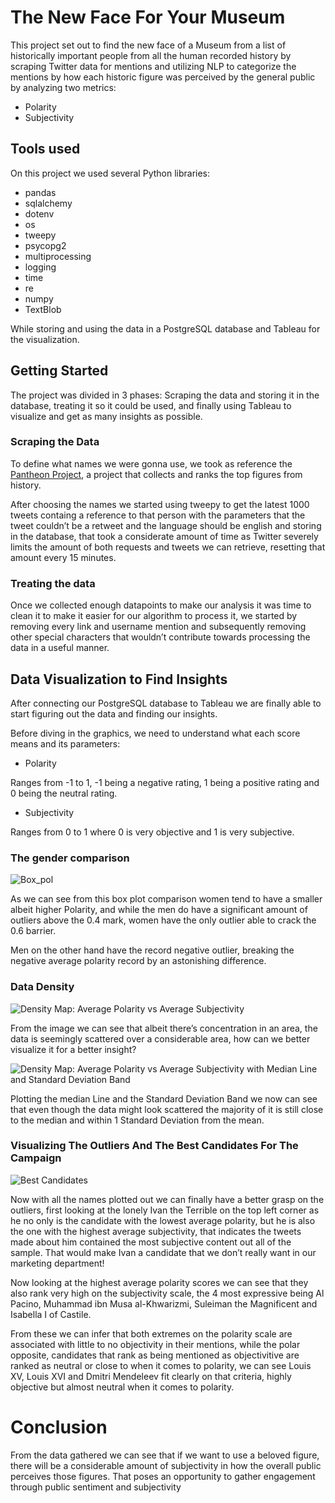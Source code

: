 # The New Face For Your Museum

This project set out to find the new face of a Museum from a list of historically important people from all the human recorded history by scraping Twitter data for mentions and utilizing NLP to categorize the mentions by how each historic figure was perceived by the general public by analyzing two metrics:

* Polarity
* Subjectivity


## Tools used

On this project we used several Python libraries:

* pandas
* sqlalchemy
* dotenv
* os
* tweepy
* psycopg2
* multiprocessing
* logging
* time
* re
* numpy
* TextBlob

While storing and using the data in a PostgreSQL database and Tableau for the visualization.


## Getting Started


The project was divided in 3 phases: Scraping the data and storing it in the database, treating it so it could be used, and finally using Tableau to visualize and get as many insights as possible.

### Scraping the Data

To define what names we were gonna use, we took as reference the [Pantheon Project](https://pantheon.world/data/faq), a project that collects and ranks the top figures from history.

After choosing the names we started using tweepy to get the latest 1000 tweets containg a reference to that person with the parameters that the tweet couldn’t be a retweet and the language should be english and storing in the database, that took a considerate amount of time as Twitter severely limits the amount of both requests and tweets we can retrieve, resetting that amount every 15 minutes.

### Treating the data

Once we collected enough datapoints to make our analysis it was time to clean it to make it easier for our algorithm to process it, we started by removing every link and username mention and subsequently removing other special characters that wouldn’t contribute towards processing the data in a useful manner.

## Data Visualization to Find Insights

After connecting our PostgreSQL database to Tableau we are finally able to start figuring out the data and finding our insights.

Before diving in the graphics, we need to understand what each score means and its parameters:

* Polarity

Ranges from -1 to 1, -1 being a negative rating, 1 being a positive rating and 0 being the neutral rating.

* Subjectivity

Ranges from 0 to 1 where 0 is very objective and 1 is very subjective.


### The gender comparison

![Box_pol](https://user-images.githubusercontent.com/80441475/116087535-54441880-a677-11eb-9e50-4c668eecf39b.png)

As we can see from this box plot comparison women tend to have a smaller albeit higher Polarity, and while the men do have a significant amount of outliers above the 0.4 mark, women have the only outlier able to crack the 0.6 barrier.

Men on the other hand have the record negative outlier, breaking the negative average polarity record by an astonishing difference.

### Data Density

![Density Map: Average Polarity vs Average Subjectivity](https://user-images.githubusercontent.com/80441475/116091375-219c1f00-a67b-11eb-85b8-bda3135b0e93.png)



From the image we can see that albeit there’s concentration in an area, the data is seemingly scattered over a  considerable area, how can we better visualize it for a better insight? 

![Density Map: Average Polarity vs Average Subjectivity with Median Line and Standard Deviation Band](https://user-images.githubusercontent.com/80441475/116091395-2660d300-a67b-11eb-88e9-624438984511.png)

Plotting the median Line and the Standard Deviation Band we now can see that even though the data might look scattered the majority of it is still close to the median and within 1 Standard Deviation from the mean. 

### Visualizing The Outliers And The Best Candidates For The Campaign


![Best Candidates](https://user-images.githubusercontent.com/80441475/116092576-4d6bd480-a67c-11eb-8d79-8668ee559da6.png)

Now with all the names plotted out we can finally have a better grasp on the outliers, first looking at the lonely Ivan the Terrible on the top left corner as he no only is the candidate with the lowest average polarity, but he is also the one with the highest average subjectivity, that indicates the tweets made about him contained the most subjective content out all of the sample. That would make Ivan a candidate that we don’t really want in our marketing department!

Now looking at the highest average polarity scores we can see that they also rank very high on the subjectivity scale, the 4 most expressive being Al Pacino, Muhammad ibn Musa al-Khwarizmi, Suleiman the Magnificent and Isabella I of Castile. 

From these we can infer that both extremes on the polarity scale are associated with little to no objectivity in their mentions, while the polar opposite, candidates that rank as being mentioned as objectivitive are ranked as neutral or close to when it comes to polarity, we can see Louis XV, Louis XVI and Dmitri Mendeleev fit clearly on that criteria, highly objective but almost neutral when it comes to polarity.

# Conclusion

From the data gathered we can see that if we want to use a beloved figure, there will be a considerable amount of subjectivity in how the overall public perceives those figures. That poses an opportunity to gather engagement through public sentiment and subjectivity


